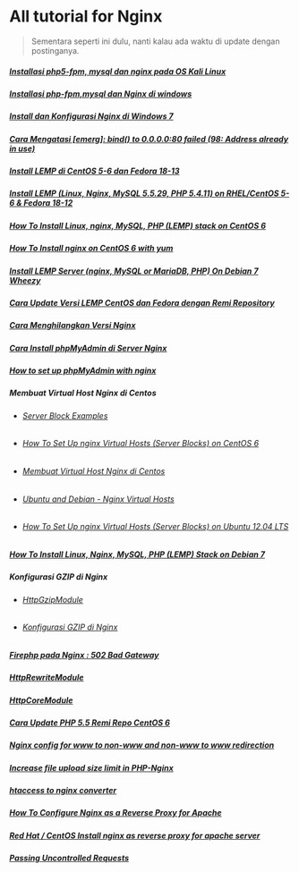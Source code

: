 # All tutorial for Nginx
> Sementara seperti ini dulu, nanti kalau ada waktu di update dengan postinganya.

##### [Installasi php5-fpm, mysql dan nginx pada OS Kali Linux](http://www.wongkebumen.com/2013/12/installasi-php5-fpm-mysql-dan-nginx.html)

##### [Installasi php-fpm,mysql dan Nginx di windows](http://situs-php.blogspot.com/2013/05/installasi-nginx-php-cgi-dan-mysql-di.html)

##### [Install dan Konfigurasi Nginx di Windows 7](http://rizkylab.com/install-dan-konfigurasi-nginx-di-windows-7/)

##### [Cara Mengatasi [emerg]: bind() to 0.0.0.0:80 failed (98: Address already in use)](http://www.kampoeng.co.id/thread-2625-cara-mengatasi-emerg-bind-to-0-0-0-0-80-failed-98-address-already-in-use)

##### [Install LEMP di CentOS 5-6 dan Fedora 18-13](http://www.kampoeng.co.id/thread-2333-install-lemp-di-centos-5-6-dan-fedora-18-13)

##### [Install LEMP (Linux, Nginx, MySQL 5.5.29, PHP 5.4.11) on RHEL/CentOS 5-6 & Fedora 18-12](http://www.tecmint.com/install-lemp-linux-nginx-mysql-php-on-rhel-centos-5-6-fedora-12-17/)

##### [How To Install Linux, nginx, MySQL, PHP (LEMP) stack on CentOS 6](https://www.digitalocean.com/community/articles/how-to-install-linux-nginx-mysql-php-lemp-stack-on-centos-6)

##### [How To Install nginx on CentOS 6 with yum](https://www.digitalocean.com/community/articles/how-to-install-nginx-on-centos-6-with-yum)

##### [Install LEMP Server (nginx, MySQL or MariaDB, PHP) On Debian 7 Wheezy](http://www.unixmen.com/install-lemp-server-nginx-mysql-mariadb-php-debian-7-wheezy/)

##### [Cara Update Versi LEMP CentOS dan Fedora dengan Remi Repository](http://www.kampoeng.co.id/thread-2568-tutorial-cara-update-versi-lemp-centos-dan-fedora-dengan-remi-repository)

##### [Cara Menghilangkan Versi Nginx](http://www.kampoeng.co.id/thread-2547-cara-menghilangkan-versi-nginx)

##### [Cara Install phpMyAdmin di Server Nginx](http://www.kampoeng.co.id/thread-2558-cara-install-phpmyadmin-di-server-nginx)

##### [How to set up phpMyAdmin with nginx](http://magnatecha.com/set-up-phpmyadmin-with-nginx/)

##### Membuat Virtual Host Nginx di Centos
* ###### [Server Block Examples](http://wiki.nginx.org/ServerBlockExample)

* ###### [How To Set Up nginx Virtual Hosts (Server Blocks) on CentOS 6](https://digitalocean.com/community/articles/how-to-set-up-nginx-virtual-hosts-server-blocks-on-centos-6)

* ###### [Membuat Virtual Host Nginx di Centos](http://www.kampoeng.co.id/thread-2550-tutorial-membuat-virtual-host-nginx-di-centos)

* ###### [Ubuntu and Debian - Nginx Virtual Hosts](http://www.rackspace.com/knowledge_center/article/ubuntu-and-debian-nginx-virtual-hosts)

* ###### [How To Set Up nginx Virtual Hosts (Server Blocks) on Ubuntu 12.04 LTS](https://www.digitalocean.com/community/articles/how-to-set-up-nginx-virtual-hosts-server-blocks-on-ubuntu-12-04-lts--3)

##### [How To Install Linux, Nginx, MySQL, PHP (LEMP) Stack on Debian 7](https://www.digitalocean.com/community/articles/how-to-install-linux-nginx-mysql-php-lemp-stack-on-debian-7)

##### Konfigurasi GZIP di Nginx
* ###### [HttpGzipModule](http://wiki.nginx.org/HttpGzipModule)

* ###### [Konfigurasi GZIP di Nginx](http://www.kampoeng.co.id/thread-2548-tutorial-konfigurasi-gzip-di-nginx)

##### [Firephp pada Nginx : 502 Bad Gateway](http://www.kampoeng.co.id/thread-2424-tutorial-firephp-pada-nginx-502-bad-gateway)

##### [HttpRewriteModule](http://wiki.nginx.org/NginxHttpRewriteModule)

##### [HttpCoreModule](http://wiki.nginx.org/HttpCoreModule)

##### [Cara Update PHP 5.5 Remi Repo CentOS 6](http://www.kampoeng.co.id/thread-2629-cara-update-php-5-5-di-centos-6)
 
##### [Nginx config for www to non-www and non-www to www redirection](https://rtcamp.com/tutorials/nginx/www-non-www-redirection/)

##### [Increase file upload size limit in PHP-Nginx](https://rtcamp.com/tutorials/php/increase-file-upload-size-limit/)

##### [htaccess to nginx converter](http://winginx.com/en/htaccess)

##### [How To Configure Nginx as a Reverse Proxy for Apache](http://www.nginxtips.com/how-to-configure-nginx-as-a-reverse-proxy-for-apache/)

##### [Red Hat / CentOS Install nginx as reverse proxy for apache server](http://blog.roozbehk.com/post/24568560912/nginx-as-reverse-proxy-to-apache-server)

##### [Passing Uncontrolled Requests](https://www.facebook.com/groups/nginx.banget.indonesia/permalink/336240946532446/)